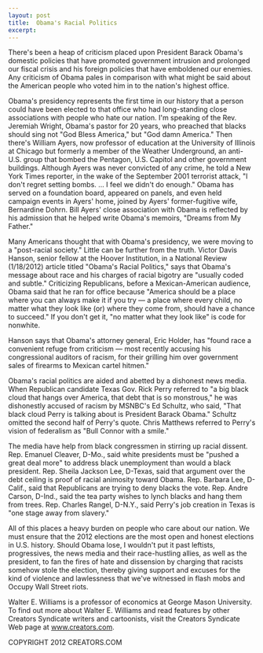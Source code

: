 ```yaml
---
layout: post
title:  Obama's Racial Politics
excerpt:
---
```


There's been a heap of criticism placed upon President Barack Obama's domestic policies that have promoted government intrusion and prolonged our fiscal crisis and his foreign policies that have emboldened our enemies. Any criticism of Obama pales in comparison with what might be said about the American people who voted him in to the nation's highest office.

Obama's presidency represents the first time in our history that a person could have been elected to that office who had long-standing close associations with people who hate our nation. I'm speaking of the Rev. Jeremiah Wright, Obama's pastor for 20 years, who preached that blacks should sing not "God Bless America," but "God damn America." Then there's William Ayers, now professor of education at the University of Illinois at Chicago but formerly a member of the Weather Underground, an anti-U.S. group that bombed the Pentagon, U.S. Capitol and other government buildings. Although Ayers was never convicted of any crime, he told a New York Times reporter, in the wake of the September 2001 terrorist attack, "I don't regret setting bombs. ... I feel we didn't do enough." Obama has served on a foundation board, appeared on panels, and even held campaign events in Ayers' home, joined by Ayers' former-fugitive wife, Bernardine Dohrn. Bill Ayers' close association with Obama is reflected by his admission that he helped write Obama's memoirs, "Dreams from My Father."

Many Americans thought that with Obama's presidency, we were moving to a "post-racial society." Little can be further from the truth. Victor Davis Hanson, senior fellow at the Hoover Institution, in a National Review (1/18/2012) article titled "Obama's Racial Politics," says that Obama's message about race and his charges of racial bigotry are "usually coded and subtle." Criticizing Republicans, before a Mexican-American audience, Obama said that he ran for office because "America should be a place where you can always make it if you try — a place where every child, no matter what they look like (or) where they come from, should have a chance to succeed." If you don't get it, "no matter what they look like" is code for nonwhite.

 Hanson says that Obama's attorney general, Eric Holder, has "found race a convenient refuge from criticism — most recently accusing his congressional auditors of racism, for their grilling him over government sales of firearms to Mexican cartel hitmen."

Obama's racial politics are aided and abetted by a dishonest news media. When Republican candidate Texas Gov. Rick Perry referred to "a big black cloud that hangs over America, that debt that is so monstrous," he was dishonestly accused of racism by MSNBC's Ed Schultz, who said, "That black cloud Perry is talking about is President Barack Obama." Schultz omitted the second half of Perry's quote. Chris Matthews referred to Perry's vision of federalism as "Bull Connor with a smile."

The media have help from black congressmen in stirring up racial dissent. Rep. Emanuel Cleaver, D-Mo., said white presidents must be "pushed a great deal more" to address black unemployment than would a black president. Rep. Sheila Jackson Lee, D-Texas, said that argument over the debt ceiling is proof of racial animosity toward Obama. Rep. Barbara Lee, D-Calif., said that Republicans are trying to deny blacks the vote. Rep. Andre Carson, D-Ind., said the tea party wishes to lynch blacks and hang them from trees. Rep. Charles Rangel, D-N.Y., said Perry's job creation in Texas is "one stage away from slavery."

All of this places a heavy burden on people who care about our nation. We must ensure that the 2012 elections are the most open and honest elections in U.S. history. Should Obama lose, I wouldn't put it past leftists, progressives, the news media and their race-hustling allies, as well as the president, to fan the fires of hate and dissension by charging that racists somehow stole the election, thereby giving support and excuses for the kind of violence and lawlessness that we've witnessed in flash mobs and Occupy Wall Street riots.

Walter E. Williams is a professor of economics at George Mason University. To find out more about Walter E. Williams and read features by other Creators Syndicate writers and cartoonists, visit the Creators Syndicate Web page at www.creators.com.

COPYRIGHT 2012 CREATORS.COM
